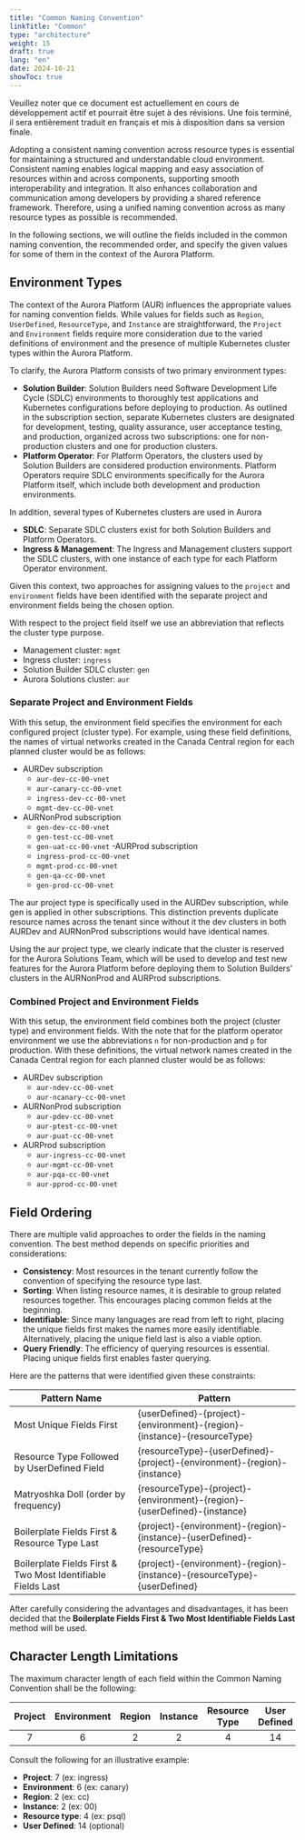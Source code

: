 ```yaml
---
title: "Common Naming Convention"
linkTitle: "Common"
type: "architecture"
weight: 15
draft: true
lang: "en"
date: 2024-10-21
showToc: true
---
```


<gcds-alert alert-role="danger" container="full" heading="Avis de traduction" hide-close-btn="true" hide-role-icon="false" is-fixed="false" class="hydrated mb-400">
<gcds-text>Veuillez noter que ce document est actuellement en cours de développement actif et pourrait être sujet à des révisions. Une fois terminé, il sera entièrement traduit en français et mis à disposition dans sa version finale.</gcds-text>
</gcds-alert>

Adopting a consistent naming convention across resource types is essential for maintaining a structured and understandable cloud environment. Consistent naming enables logical mapping and easy association of resources within and across components, supporting smooth interoperability and integration. It also enhances collaboration and communication among developers by providing a shared reference framework. Therefore, using a unified naming convention across as many resource types as possible is recommended.

In the following sections, we will outline the fields included in the common naming convention, the recommended order, and specify the given values for some of them in the context of the Aurora Platform.

## Environment Types

The context of the Aurora Platform (AUR) influences the appropriate values for naming convention fields. While values for fields such as `Region`, `UserDefined`, `ResourceType`, and `Instance` are straightforward, the `Project` and `Environment` fields require more consideration due to the varied definitions of environment and the presence of multiple Kubernetes cluster types within the Aurora Platform.

To clarify, the Aurora Platform consists of two primary environment types:

- **Solution Builder**: Solution Builders need Software Development Life Cycle (SDLC) environments to thoroughly test applications and Kubernetes configurations before deploying to production. As outlined in the subscription section, separate Kubernetes clusters are designated for development, testing, quality assurance, user acceptance testing, and production, organized across two subscriptions: one for non-production clusters and one for production clusters.
- **Platform Operator**: For Platform Operators, the clusters used by Solution Builders are considered production environments. Platform Operators require SDLC environments specifically for the Aurora Platform itself, which include both development and production environments.

In addition, several types of Kubernetes clusters are used in Aurora

- **SDLC**: Separate SDLC clusters exist for both Solution Builders and Platform Operators.
- **Ingress & Management**: The Ingress and Management clusters support the SDLC clusters, with one instance of each type for each Platform Operator environment.

Given this context, two approaches for assigning values to the `project` and `environment` fields have been identified with the separate project and environment fields being the chosen option.

With respect to the project field itself we use an abbreviation that reflects the cluster type purpose.

- Management cluster: `mgmt`
- Ingress cluster: `ingress`
- Solution Builder SDLC cluster: `gen`
- Aurora Solutions cluster: `aur`

### Separate Project and Environment Fields

With this setup, the environment field specifies the environment for each configured project (cluster type). For example, using these field definitions, the names of virtual networks created in the Canada Central region for each planned cluster would be as follows:

- AURDev subscription
  - `aur-dev-cc-00-vnet`
  - `aur-canary-cc-00-vnet`
  - `ingress-dev-cc-00-vnet`
  - `mgmt-dev-cc-00-vnet`
- AURNonProd subscription
  - `gen-dev-cc-00-vnet`
  - `gen-test-cc-00-vnet`
  - `gen-uat-cc-00-vnet`
-AURProd subscription
  - `ingress-prod-cc-00-vnet`
  - `mgmt-prod-cc-00-vnet`
  - `gen-qa-cc-00-vnet`
  - `gen-prod-cc-00-vnet`

The aur project type is specifically used in the AURDev subscription, while gen is applied in other subscriptions. This distinction prevents duplicate resource names across the tenant since without it the dev clusters in both AURDev and AURNonProd subscriptions would have identical names.

Using the aur project type, we clearly indicate that the cluster is reserved for the Aurora Solutions Team, which will be used to develop and test new features for the Aurora Platform before deploying them to Solution Builders' clusters in the AURNonProd and AURProd subscriptions.

### Combined Project and Environment Fields

With this setup, the environment field combines both the project (cluster type) and environment fields. With the note that for the platform operator environment we use the abbreviations `n` for non-production and `p` for production. With these definitions, the virtual network names created in the Canada Central region for each planned cluster would be as follows:

- AURDev subscription
  - `aur-ndev-cc-00-vnet`
  - `aur-ncanary-cc-00-vnet`
- AURNonProd subscription
  - `aur-pdev-cc-00-vnet`
  - `aur-ptest-cc-00-vnet`
  - `aur-puat-cc-00-vnet`
- AURProd subscription
  - `aur-ingress-cc-00-vnet`
  - `aur-mgmt-cc-00-vnet`
  - `aur-pqa-cc-00-vnet`
  - `aur-pprod-cc-00-vnet`

## Field Ordering

There are multiple valid approaches to order the fields in the naming convention. The best method depends on specific priorities and considerations:

- **Consistency**: Most resources in the tenant currently follow the convention of specifying the resource type last.
- **Sorting**: When listing resource names, it is desirable to group related resources together. This encourages placing common fields at the beginning.
- **Identifiable**: Since many languages are read from left to right, placing the unique fields first makes the names more easily identifiable. Alternatively, placing the unique field last is also a viable option.
- **Query Friendly**: The efficiency of querying resources is essential. Placing unique fields first enables faster querying.

Here are the patterns that were identified given these constraints:

| **Pattern Name**                                             | **Pattern**                                                              |
|--------------------------------------------------------------|--------------------------------------------------------------------------|
| Most Unique Fields First                                     | {userDefined}-{project}-{environment}-{region}-{instance}-{resourceType} |
| Resource Type Followed by UserDefined Field                  | {resourceType}-{userDefined}-{project}-{environment}-{region}-{instance} |
| Matryoshka Doll (order by frequency)                         | {resourceType}-{project}-{environment}-{region}-{userDefined}-{instance} |
| Boilerplate Fields First & Resource Type Last                | {project}-{environment}-{region}-{instance}-{userDefined}-{resourceType} |
| Boilerplate Fields First & Two Most Identifiable Fields Last | {project}-{environment}-{region}-{instance}-{resourceType}-{userDefined} |

<div class="mb-400"></div>

After carefully considering the advantages and disadvantages, it has been decided that the **Boilerplate Fields First & Two Most Identifiable Fields Last** method will be used.

## Character Length Limitations

The maximum character length of each field within the Common Naming Convention shall be the following:

| Project | Environment | Region | Instance | Resource Type | User Defined |
|:-------:|:-----------:|:------:|:--------:|:-------------:|:------------:|
|    7    |      6      |   2    |    2     |       4       |      14      |

<div class="mb-400"></div>

Consult the following for an illustrative example:

- **Project**: 7 (ex: ingress)
- **Environment**: 6 (ex: canary)
- **Region**: 2 (ex: cc)
- **Instance**: 2 (ex: 00)
- **Resource type**: 4 (ex: psql)
- **User Defined**: 14 (optional)
